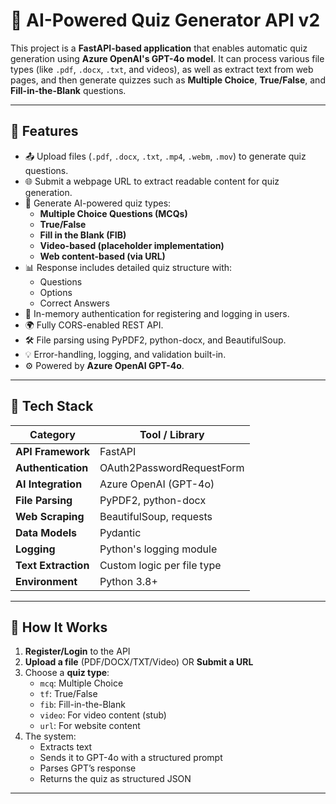 # 🧠 AI-Powered Quiz Generator API v2

This project is a **FastAPI-based application** that enables automatic quiz generation using **Azure OpenAI's GPT-4o model**. It can process various file types (like `.pdf`, `.docx`, `.txt`, and videos), as well as extract text from web pages, and then generate quizzes such as **Multiple Choice**, **True/False**, and **Fill-in-the-Blank** questions.

---

## 🚀 Features

- 📤 Upload files (`.pdf`, `.docx`, `.txt`, `.mp4`, `.webm`, `.mov`) to generate quiz questions.
- 🌐 Submit a webpage URL to extract readable content for quiz generation.
- 🧠 Generate AI-powered quiz types:
  - **Multiple Choice Questions (MCQs)**
  - **True/False**
  - **Fill in the Blank (FIB)**
  - **Video-based (placeholder implementation)**
  - **Web content-based (via URL)**
- 📊 Response includes detailed quiz structure with:
  - Questions
  - Options
  - Correct Answers
- 🔐 In-memory authentication for registering and logging in users.
- 🌍 Fully CORS-enabled REST API.
- 🛠️ File parsing using PyPDF2, python-docx, and BeautifulSoup.
- 💡 Error-handling, logging, and validation built-in.
- ⚙️ Powered by **Azure OpenAI GPT-4o**.

---

## 🧰 Tech Stack

| Category            | Tool / Library                  |
|---------------------|---------------------------------|
| **API Framework**   | FastAPI                         |
| **Authentication**  | OAuth2PasswordRequestForm       |
| **AI Integration**  | Azure OpenAI (GPT-4o)           |
| **File Parsing**    | PyPDF2, python-docx             |
| **Web Scraping**    | BeautifulSoup, requests         |
| **Data Models**     | Pydantic                        |
| **Logging**         | Python's logging module         |
| **Text Extraction** | Custom logic per file type      |
| **Environment**     | Python 3.8+                     |

---

## 🧠 How It Works

1. **Register/Login** to the API
2. **Upload a file** (PDF/DOCX/TXT/Video) OR **Submit a URL**
3. Choose a **quiz type**:
    - `mcq`: Multiple Choice
    - `tf`: True/False
    - `fib`: Fill-in-the-Blank
    - `video`: For video content (stub)
    - `url`: For website content
4. The system:
    - Extracts text
    - Sends it to GPT-4o with a structured prompt
    - Parses GPT’s response
    - Returns the quiz as structured JSON

---